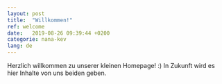 ```yaml
---
layout: post
title:  "Willkommen!"
ref: welcome
date:   2019-08-26 09:39:44 +0200
categorie: nana-kev
lang: de
---
```

Herzlich willkommen zu unserer kleinen Homepage! :)
In Zukunft wird es hier Inhalte von uns beiden geben.